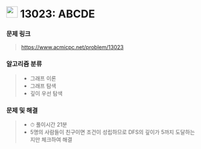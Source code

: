 # <img src="https://d2gd6pc034wcta.cloudfront.net/tier/11.svg" width="30">  13023: ABCDE

### 문제 링크

> https://www.acmicpc.net/problem/13023



### 알고리즘 분류

>- 그래프 이론
>- 그래프 탐색
>- 깊이 우선 탐색



### 문제 및 해결

>- ⏱ 풀이시간 21분
>- 5명의 사람들이 친구이면 조건이 성립하므로 DFS의 깊이가 5까지 도달하는지만 체크하여 해결 
